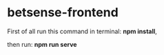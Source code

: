 # betsense-frontend

First of all run this command in terminal: **npm install**,

then run: **npm run serve**
